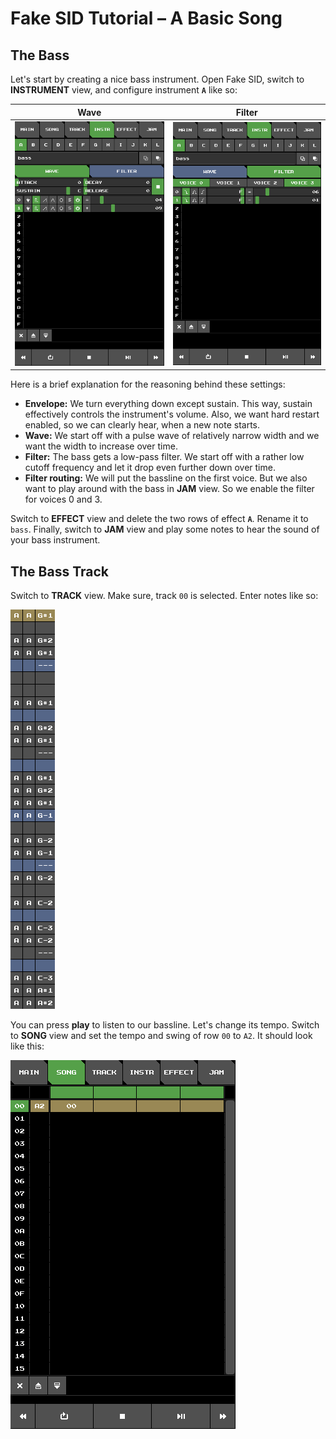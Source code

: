 # Fake SID Tutorial – A Basic Song

## The Bass

Let's start by creating a nice bass instrument.
Open Fake SID, switch to **INSTRUMENT** view,
and configure instrument **`A`** like so:

Wave|Filter
:-:|:-:
<img src="bass-wave.png">|<img src="bass-filter.png">

Here is a brief explanation for the reasoning behind these settings:

+ **Envelope:**
We turn everything down except sustain.
This way, sustain effectively controls the instrument's volume.
Also, we want hard restart enabled, so we can clearly hear,
when a new note starts.
+ **Wave:**
We start off with a pulse wave of relatively narrow width
and we want the width to increase over time.
+ **Filter:**
The bass gets a low-pass filter. We start off with a rather low cutoff frequency and let it drop even further down over time.
+ **Filter routing:**
We will put the bassline on the first voice.
But we also want to play around with the bass in **JAM** view.
So we enable the filter for voices 0 and 3.

Switch to **EFFECT** view
and delete the two rows of effect **`A`**. Rename it to `bass`.
Finally, switch to **JAM** view and play some notes to hear the sound of your bass instrument.

## The Bass Track

Switch to **TRACK** view.
Make sure, track `00` is selected.
Enter notes like so:

<img src="bassline2.png">

You can press **play** to listen to our bassline.
Let's change its tempo.
Switch to **SONG** view and set the tempo and swing of row `00` to
`A2`.
It should look like this:

<img src="song1.png">